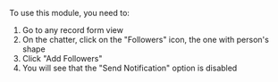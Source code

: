 To use this module, you need to:

1. Go to any record form view
2. On the chatter, click on the "Followers" icon, the one with person's shape
3. Click "Add Followers"
4. You will see that the "Send Notification" option is disabled
